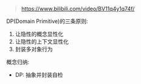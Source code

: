 > https://www.bilibili.com/video/BV11q4y1q74f/


DP(Domain Primitive)的三条原则:
1. 让隐性的概念显性化
2. 让隐性的上下文显性化
3. 封装多对象行为

概念归纳:
- DP: 抽象并封装自检